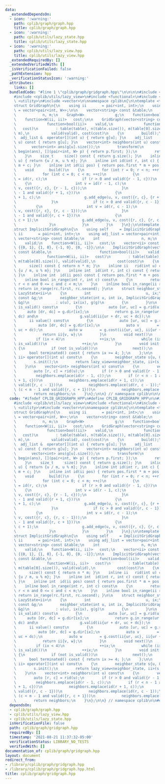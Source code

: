 ```yaml
---
data:
  _extendedDependsOn:
  - icon: ':warning:'
    path: cplib/graph/graph.hpp
    title: cplib/graph/graph.hpp
  - icon: ':warning:'
    path: cplib/utils/lazy_state.hpp
    title: cplib/utils/lazy_state.hpp
  - icon: ':warning:'
    path: cplib/utils/lazy_view.hpp
    title: cplib/utils/lazy_view.hpp
  _extendedRequiredBy: []
  _extendedVerifiedWith: []
  _isVerificationFailed: false
  _pathExtension: hpp
  _verificationStatusIcon: ':warning:'
  attributes:
    links: []
  bundledCode: "#line 1 \"cplib/graph/gridgraph.hpp\"\n\n\n\n#include <cplib/graph/graph>\n\
    #include <cplib/utils/lazy_view>\n#include <functional>\n#include <string>\n#include\
    \ <utility>\n#include <vector>\n\nnamespace cplib\n{\n\ntemplate <typename W>\n\
    struct GridGraph\n{\n    using ii       = pair<int, int>;\n    using adj_list\
    \ = vector<pair<int, W>>;\n\n    vector<string> const &table;\n    int       \
    \            n, m;\n    Graph<W>              g;\n    function<bool(ii)>    valid;\n\
    \    function<W(ii, ii)>   cost;\n\n    GridGraph(vector<string> const &table,\n\
    \              function<bool(ii)>    valid,\n              function<W(ii, ii)>\
    \   cost)\n        : table(table), n(table.size()), m(table[0].size()), g(n *\
    \ m),\n          valid(valid), cost(cost)\n    {\n        build();\n    }\n  \
    \  adj_list &  operator[](int u) { return g[u]; }\n    adj_list    operator[](int\
    \ u) const { return g[u]; }\n    vector<int> neighbors(int u) const\n    {\n \
    \       vector<int> ans(g[u].size());\n        transform(\n            all(g[u]),\
    \ begin(ans), [](pair<int, W> p) { return p.first; });\n        return ans;\n\
    \    }\n    size_t     size() const { return g.size(); }\n    inline ii  rid(int\
    \ u) { return {u / m, u % m}; }\n    inline int id(int r, int c) { return r *\
    \ m + c; }\n    inline int id(ii pos) { return pos.first * m + pos.second; }\n\
    \    void       build()\n    {\n        for (int r = 0; r < n; ++r)\n        {\n\
    \            for (int c = 0; c < m; ++c)\n            {\n                int u\
    \ = id(r, c);\n                if (r > 0 and valid({r - 1, c}))\n            \
    \    {\n                    int v = id(r - 1, c);\n                    g.add_edge(u,\
    \ v, cost({r, c}, {r - 1, c}));\n                }\n                if (r < n\
    \ - 1 and valid({r + 1, c}))\n                {\n                    int v = id(r\
    \ + 1, c);\n                    g.add_edge(u, v, cost({r, c}, {r + 1, c}));\n\
    \                }\n                if (c > 0 and valid({r, c - 1}))\n       \
    \         {\n                    int v = id(r, c - 1);\n                    g.add_edge(u,\
    \ v, cost({r, c}, {r, c - 1}));\n                }\n                if (c < m\
    \ - 1 and valid({r, c + 1}))\n                {\n                    int v = id(r,\
    \ c + 1);\n                    g.add_edge(u, v, cost({r, c}, {r, c + 1}));\n \
    \               }\n            }\n        }\n    }\n};\n\ntemplate <typename W>\n\
    struct ImplicitGridGraph\n{\n    using self     = ImplicitGridGraph<W>;\n    using\
    \ ii       = pair<int, int>;\n    using adj_list = vector<pair<int, W>>;\n   \
    \ vector<string> const &table;\n    int                   n, m;\n    function<bool(ii)>\
    \    valid;\n    function<W(ii, ii)>   cost;\n    vector<ii> const      dir =\
    \ {{0, 1}, {1, 0}, {-1, 0}, {0, -1}};\n\n    ImplicitGridGraph(vector<string>\
    \ const &table,\n                      function<bool(ii)>    valid,\n        \
    \              function<W(ii, ii)>   cost)\n        : table(table), n(table.size()),\
    \ m(table[0].size()), valid(valid),\n          cost(cost)\n    {\n    }\n    size_t\
    \      size() const { return n * m; }\n    inline ii   rid(int u) const { return\
    \ {u / m, u % m}; }\n    inline int  id(int r, int c) const { return r * m + c;\
    \ }\n    inline int  id(ii pos) const { return pos.first * m + pos.second; }\n\
    \    inline bool in_range(int r, int c) const\n    {\n        return 0 <= r and\
    \ r < n and 0 <= c and c < m;\n    }\n    inline bool in_range(ii rc) const {\
    \ return in_range(rc.first, rc.second); }\n\n    struct neighbor_state : public\
    \ LazyState<ii>\n    {\n        int                         u, ix;\n        ImplicitGridGraph<W>\
    \ const &g;\n        neighbor_state(int u, int ix, ImplicitGridGraph<W> const\
    \ &g)\n            : u(u), ix(ix), g(g)\n        {\n        }\n\n        bool\
    \ is_valid() const\n        {\n            auto [ur, uc] = g.rid(u);\n       \
    \     auto [dr, dc] = g.dir[ix];\n            return g.in_range(ur + dr, uc +\
    \ dc) and\n                   g.valid(ii{ur + dr, uc + dc});\n        }\n\n  \
    \      ii value() const\n        {\n            auto [ur, uc] = g.rid(u);\n  \
    \          auto [dr, dc] = g.dir[ix];\n            auto v        = g.id(ur + dr,\
    \ uc + dc);\n            auto w        = g.cost(ii{ur, uc}, ii{ur + dr, uc + dc});\n\
    \            return ii{v, w};\n        }\n        void next()\n        {\n   \
    \         if (ix < 4)\n                ++ix;\n            while (ix < 4 and not\
    \ is_valid())\n                ++ix;\n        }\n        void init()\n       \
    \ {\n            if (not is_valid())\n                next();\n        };\n  \
    \      bool terminated() const { return ix >= 4; };\n    };\n\n    lazy_view<neighbor_state,\
    \ ii> operator[](int u) const\n    {\n        neighbor_state s{u, 0, *this};\n\
    \        s.init();\n        return lazy_view<neighbor_state, ii>(s, s.terminated());\n\
    \    }\n\n    vector<int> neighbors(int u) const\n    {\n        vector<int> neighbors;\n\
    \        auto [r, c] = rid(u);\n        if (r > 0 and valid({r - 1, c}))\n   \
    \         neighbors.emplace(id(r - 1, c));\n        if (r < n - 1 and valid({r\
    \ + 1, c}))\n            neighbors.emplace(id(r + 1, c));\n        if (c > 0 and\
    \ valid({r, c - 1}))\n            neighbors.emplace(id(r, c - 1));\n        if\
    \ (c < m - 1 and valid({r, c + 1}))\n            neighbors.emplace(id(r, c + 1));\n\
    \        return neighbors;\n    }\n};\n\n} // namespace cplib\n\n\n"
  code: "#ifndef CPLIB_GRIDGRAPH_HPP\n#define CPLIB_GRIDGRAPH_HPP\n\n#include <cplib/graph/graph>\n\
    #include <cplib/utils/lazy_view>\n#include <functional>\n#include <string>\n#include\
    \ <utility>\n#include <vector>\n\nnamespace cplib\n{\n\ntemplate <typename W>\n\
    struct GridGraph\n{\n    using ii       = pair<int, int>;\n    using adj_list\
    \ = vector<pair<int, W>>;\n\n    vector<string> const &table;\n    int       \
    \            n, m;\n    Graph<W>              g;\n    function<bool(ii)>    valid;\n\
    \    function<W(ii, ii)>   cost;\n\n    GridGraph(vector<string> const &table,\n\
    \              function<bool(ii)>    valid,\n              function<W(ii, ii)>\
    \   cost)\n        : table(table), n(table.size()), m(table[0].size()), g(n *\
    \ m),\n          valid(valid), cost(cost)\n    {\n        build();\n    }\n  \
    \  adj_list &  operator[](int u) { return g[u]; }\n    adj_list    operator[](int\
    \ u) const { return g[u]; }\n    vector<int> neighbors(int u) const\n    {\n \
    \       vector<int> ans(g[u].size());\n        transform(\n            all(g[u]),\
    \ begin(ans), [](pair<int, W> p) { return p.first; });\n        return ans;\n\
    \    }\n    size_t     size() const { return g.size(); }\n    inline ii  rid(int\
    \ u) { return {u / m, u % m}; }\n    inline int id(int r, int c) { return r *\
    \ m + c; }\n    inline int id(ii pos) { return pos.first * m + pos.second; }\n\
    \    void       build()\n    {\n        for (int r = 0; r < n; ++r)\n        {\n\
    \            for (int c = 0; c < m; ++c)\n            {\n                int u\
    \ = id(r, c);\n                if (r > 0 and valid({r - 1, c}))\n            \
    \    {\n                    int v = id(r - 1, c);\n                    g.add_edge(u,\
    \ v, cost({r, c}, {r - 1, c}));\n                }\n                if (r < n\
    \ - 1 and valid({r + 1, c}))\n                {\n                    int v = id(r\
    \ + 1, c);\n                    g.add_edge(u, v, cost({r, c}, {r + 1, c}));\n\
    \                }\n                if (c > 0 and valid({r, c - 1}))\n       \
    \         {\n                    int v = id(r, c - 1);\n                    g.add_edge(u,\
    \ v, cost({r, c}, {r, c - 1}));\n                }\n                if (c < m\
    \ - 1 and valid({r, c + 1}))\n                {\n                    int v = id(r,\
    \ c + 1);\n                    g.add_edge(u, v, cost({r, c}, {r, c + 1}));\n \
    \               }\n            }\n        }\n    }\n};\n\ntemplate <typename W>\n\
    struct ImplicitGridGraph\n{\n    using self     = ImplicitGridGraph<W>;\n    using\
    \ ii       = pair<int, int>;\n    using adj_list = vector<pair<int, W>>;\n   \
    \ vector<string> const &table;\n    int                   n, m;\n    function<bool(ii)>\
    \    valid;\n    function<W(ii, ii)>   cost;\n    vector<ii> const      dir =\
    \ {{0, 1}, {1, 0}, {-1, 0}, {0, -1}};\n\n    ImplicitGridGraph(vector<string>\
    \ const &table,\n                      function<bool(ii)>    valid,\n        \
    \              function<W(ii, ii)>   cost)\n        : table(table), n(table.size()),\
    \ m(table[0].size()), valid(valid),\n          cost(cost)\n    {\n    }\n    size_t\
    \      size() const { return n * m; }\n    inline ii   rid(int u) const { return\
    \ {u / m, u % m}; }\n    inline int  id(int r, int c) const { return r * m + c;\
    \ }\n    inline int  id(ii pos) const { return pos.first * m + pos.second; }\n\
    \    inline bool in_range(int r, int c) const\n    {\n        return 0 <= r and\
    \ r < n and 0 <= c and c < m;\n    }\n    inline bool in_range(ii rc) const {\
    \ return in_range(rc.first, rc.second); }\n\n    struct neighbor_state : public\
    \ LazyState<ii>\n    {\n        int                         u, ix;\n        ImplicitGridGraph<W>\
    \ const &g;\n        neighbor_state(int u, int ix, ImplicitGridGraph<W> const\
    \ &g)\n            : u(u), ix(ix), g(g)\n        {\n        }\n\n        bool\
    \ is_valid() const\n        {\n            auto [ur, uc] = g.rid(u);\n       \
    \     auto [dr, dc] = g.dir[ix];\n            return g.in_range(ur + dr, uc +\
    \ dc) and\n                   g.valid(ii{ur + dr, uc + dc});\n        }\n\n  \
    \      ii value() const\n        {\n            auto [ur, uc] = g.rid(u);\n  \
    \          auto [dr, dc] = g.dir[ix];\n            auto v        = g.id(ur + dr,\
    \ uc + dc);\n            auto w        = g.cost(ii{ur, uc}, ii{ur + dr, uc + dc});\n\
    \            return ii{v, w};\n        }\n        void next()\n        {\n   \
    \         if (ix < 4)\n                ++ix;\n            while (ix < 4 and not\
    \ is_valid())\n                ++ix;\n        }\n        void init()\n       \
    \ {\n            if (not is_valid())\n                next();\n        };\n  \
    \      bool terminated() const { return ix >= 4; };\n    };\n\n    lazy_view<neighbor_state,\
    \ ii> operator[](int u) const\n    {\n        neighbor_state s{u, 0, *this};\n\
    \        s.init();\n        return lazy_view<neighbor_state, ii>(s, s.terminated());\n\
    \    }\n\n    vector<int> neighbors(int u) const\n    {\n        vector<int> neighbors;\n\
    \        auto [r, c] = rid(u);\n        if (r > 0 and valid({r - 1, c}))\n   \
    \         neighbors.emplace(id(r - 1, c));\n        if (r < n - 1 and valid({r\
    \ + 1, c}))\n            neighbors.emplace(id(r + 1, c));\n        if (c > 0 and\
    \ valid({r, c - 1}))\n            neighbors.emplace(id(r, c - 1));\n        if\
    \ (c < m - 1 and valid({r, c + 1}))\n            neighbors.emplace(id(r, c + 1));\n\
    \        return neighbors;\n    }\n};\n\n} // namespace cplib\n\n#endif // CPLIB_GRIDGRAPH_HPP\n"
  dependsOn:
  - cplib/graph/graph.hpp
  - cplib/utils/lazy_view.hpp
  - cplib/utils/lazy_state.hpp
  isVerificationFile: false
  path: cplib/graph/gridgraph.hpp
  requiredBy: []
  timestamp: '2021-08-21 11:37:32-05:00'
  verificationStatus: LIBRARY_NO_TESTS
  verifiedWith: []
documentation_of: cplib/graph/gridgraph.hpp
layout: document
redirect_from:
- /library/cplib/graph/gridgraph.hpp
- /library/cplib/graph/gridgraph.hpp.html
title: cplib/graph/gridgraph.hpp
---
```

